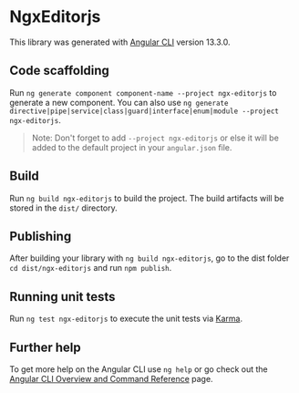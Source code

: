 # NgxEditorjs

This library was generated with [Angular CLI](https://github.com/angular/angular-cli) version 13.3.0.

## Code scaffolding

Run `ng generate component component-name --project ngx-editorjs` to generate a new component. You can also use `ng generate directive|pipe|service|class|guard|interface|enum|module --project ngx-editorjs`.
> Note: Don't forget to add `--project ngx-editorjs` or else it will be added to the default project in your `angular.json` file. 

## Build

Run `ng build ngx-editorjs` to build the project. The build artifacts will be stored in the `dist/` directory.

## Publishing

After building your library with `ng build ngx-editorjs`, go to the dist folder `cd dist/ngx-editorjs` and run `npm publish`.

## Running unit tests

Run `ng test ngx-editorjs` to execute the unit tests via [Karma](https://karma-runner.github.io).

## Further help

To get more help on the Angular CLI use `ng help` or go check out the [Angular CLI Overview and Command Reference](https://angular.io/cli) page.
